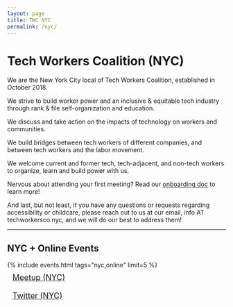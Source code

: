 ```yaml
---
layout: page
title: TWC NYC
permalink: /nyc/
---
```

<style>.event a{line-height:1}#calendarContainer{padding:0 0 20px}.social{list-style:none;margin:0;padding:0}.bottomLinks a{display:block;font-size:18px;line-height:1;padding:12px}.calendarLink{display:block;font-size:18px;line-height:1}.marg{margin:0 5px}.pad{padding:12px 0 24px}.main-wrapper main{max-width:1024px;padding-left:1.5em;padding-right:1.5em}@media screen and (max-width:920px){.header .supporting-links li:nth-child(1),.header .supporting-links li:nth-child(2){display:none}}@media screen and (max-width:640px){.header .supporting-links li:nth-child(1),.header .supporting-links li:nth-child(2),.header .work{display:none}.hideMobile{display:none}.event{padding:12px}.bottomLinks a{padding:6px 0}}#tech-workers-coalition-nyc {font-size:32px;line-height:1;}.mc-field-group{font-size:14px;}.mc-field-group label{display:block;}.mc-field-group input{margin: 0;padding:8px;width:100%;}#mc_embed_label{display:block;font-size:20px;font-weight:600;line-height:1;text-align:left !important;margin-bottom: 10px;}.col{flex:1;}.mR4{margin-right:4px;}.mB12{margin-bottom:12px}input{box-sizing:border-box;} #mc-embedded-subscribe{text-transform: initial;border-radius: 4px;font-size: 14px;font-weight: 600;margin: 0 auto;text-align: center;display: block}#mc_embed_signup{padding: 8px 0;}
.event{background:#f8f8f8;border-radius:4px;padding:24px;margin:24px 0;}
.event article {font-size:18px;line-height:24px;margin:0;max-width:960px;max-height: 200px;overflow:scroll;}
@media (prefers-color-scheme: dark) {
  .event{background:#222;}
}</style>

<h1 class="marg-b-2">
  Tech Workers Coalition (NYC)
</h1>

<div class="blurb">
  <p>We are the New York City local of Tech Workers Coalition, established in October 2018.</p>
  <p>We strive to build worker power and an inclusive & equitable tech industry through rank & file self-organization and education.</p>
  <p>We discuss and take action on the impacts of technology on workers and communities.</p>
  <p>We build bridges between tech workers of different companies, and between tech workers and the labor movement.</p>
  <p>We welcome current and former tech, tech-adjacent, and non-tech workers to organize, learn and build power with us.</p>
  <p>Nervous about attending your first meeting? Read our <a href="https://docs.google.com/document/d/1jvRbOb6MruP_dpL9G0Gk9LlILhYdNlgVEuCEhiu-UKY/edit">onboarding doc</a> to learn more!</p>
  <p>And last, but not least, if you have any questions or requests regarding accessibility or childcare, please reach out to us at our email, info AT techworkersco.nyc, and we will do our best to address them!</p>
</div>

<!-- Begin ActionNetwork Signup Form -->
<link
  href='https://actionnetwork.org/css/style-embed-whitelabel-v3.css'
  rel='stylesheet'
  type='text/css' />
<style>
  #can_embed_form_inner > * {
    display: none;
  }
  #can_embed_form {
    border: none !important;
    padding: 0 !important;
  }
  #can_main_col {
    display: none;
  }
  #can_sidebar h4 {
    display: none;
  }
  #can_embed_form input[type=submit] {
    padding: 10px !important;
  }
</style>
<script src='https://actionnetwork.org/widgets/v5/form/nyc-signup?format=js&source=widget'></script>
<div id='can-form-area-nyc-signup' class="mt-4 mb-4"></div>
<!-- Begin ActionNetwork Signup Form -->

<hr />
<h2 class class="marg-b-2">NYC + Online Events</h2>
{% include events.html tags="nyc,online" limit=5 %}
<div class="d:flex justify-between bottomLinks">
  <ul class="d:flex social">
   <li><a href="https://www.meetup.com/Tech-Workers-Coalition-NYC">Meetup (NYC)</a></li>
   <li><a href="https://twitter.com/techworkerscony">Twitter (NYC)</a></li>
  </ul>
</div>
